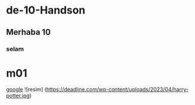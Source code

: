 # de-10-Handson
## Merhaba 10
### selam
# m01

[google](https://www.google.com)
![resim] (https://deadline.com/wp-content/uploads/2023/04/harry-potter.jpg)